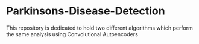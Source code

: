 # Parkinsons-Disease-Detection
This repository is dedicated to hold two different algorithms which perform the same analysis using Convolutional Autoencoders
